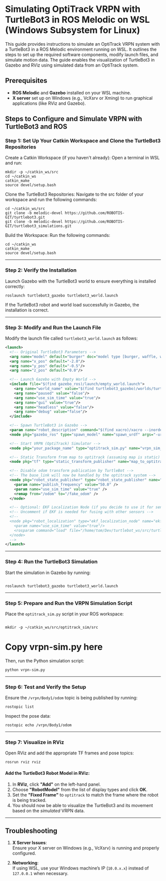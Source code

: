 # Simulating OptiTrack VRPN with TurtleBot3 in ROS Melodic on WSL (Windows Subsystem for Linux)

This guide provides instructions to simulate an OptiTrack VRPN system with a TurtleBot3 in a ROS Melodic environment running on WSL. It outlines the steps to set up the required software components, modify launch files, and simulate motion data. The guide enables the visualization of TurtleBot3 in Gazebo and RViz using simulated data from an OptiTrack system.

## Prerequisites
- **ROS Melodic** and **Gazebo** installed on your WSL machine.
- **X server** set up on Windows (e.g., VcXsrv or Xming) to run graphical applications (like RViz and Gazebo).

## Steps to Configure and Simulate VRPN with TurtleBot3 and ROS

### Step 1: Set Up Your Catkin Workspace and Clone the TurtleBot3 Repositories

Create a Catkin Workspace (if you haven't already):
Open a terminal in WSL and run:
```
mkdir -p ~/catkin_ws/src
cd ~/catkin_ws
catkin_make
source devel/setup.bash
```
Clone the TurtleBot3 Repositories:
Navigate to the src folder of your workspace and run the following commands:
```
cd ~/catkin_ws/src
git clone -b melodic-devel https://github.com/ROBOTIS-GIT/turtlebot3.git
git clone -b melodic-devel https://github.com/ROBOTIS-GIT/turtlebot3_simulations.git
```
Build the Workspace:
Run the following commands:
```
cd ~/catkin_ws
catkin_make
source devel/setup.bash
```
---

### Step 2: Verify the Installation

Launch Gazebo with the TurtleBot3 world to ensure everything is installed correctly:
```
roslaunch turtlebot3_gazebo turtlebot3_world.launch
```
If the TurtleBot3 robot and world load successfully in Gazebo, the installation is correct.

---

### Step 3: Modify and Run the Launch File

Modify the launch file called `turtlebot3_world.launch` as follows:

```xml
<launch>
  <!-- Original TurtleBot3 Parameters -->
  <arg name="model" default="burger" doc="model type [burger, waffle, waffle_pi]"/>  
  <arg name="x_pos" default="-2.0"/>
  <arg name="y_pos" default="-0.5"/>
  <arg name="z_pos" default="0.0"/>

  <!-- Launch Gazebo with Empty World -->
  <include file="$(find gazebo_ros)/launch/empty_world.launch">
    <arg name="world_name" value="$(find turtlebot3_gazebo)/worlds/turtlebot3_world.world"/>
    <arg name="paused" value="false"/>
    <arg name="use_sim_time" value="true"/>
    <arg name="gui" value="true"/>
    <arg name="headless" value="false"/>
    <arg name="debug" value="false"/>
  </include>

  <!-- Spawn TurtleBot3 in Gazebo -->
  <param name="robot_description" command="$(find xacro)/xacro --inorder $(find turtlebot3_description)/urdf/turtlebot3_$(arg model).urdf.xacro" />
  <node pkg="gazebo_ros" type="spawn_model" name="spawn_urdf" args="-urdf -model turtlebot3_$(arg model) -x $(arg x_pos) -y $(arg y_pos) -z $(arg z_pos) -param robot_description" />

  <!-- Start VRPN (OptiTrack) Simulator -->
  <node pkg="your_package_name" type="optitrack_sim.py" name="vrpn_sim_node" output="screen"/>

  <!-- Static Transform from map to optitrack (assuming map is static) -->
  <node pkg="tf" type="static_transform_publisher" name="map_to_optitrack" args="0 0 0 0 0 0 map optitrack 100" />

  <!-- Disable odom transform publication by TurtleBot -->
  <!-- The base_link will now be handled by the optitrack system -->
  <node pkg="robot_state_publisher" type="robot_state_publisher" name="robot_state_publisher" output="screen">
    <param name="publish_frequency" value="50.0" />
    <param name="use_sim_time" value="true" />
    <remap from="/odom" to="/fake_odom" />
  </node>

  <!-- Optional: EKF Localization Node (if you decide to use it for sensor fusion) -->
  <!-- Uncomment if EKF is needed for fusing with other sensors -->
  <!--
  <node pkg="robot_localization" type="ekf_localization_node" name="ekf_localization_node" output="screen">
    <param name="use_sim_time" value="true"/>
    <rosparam command="load" file="/home/tom/Dev/turtlebot_ws/src/turtlebot3/turtlebot3/config/turtlebot3_ekf.yaml"/>
  </node>
  -->
</launch>
```
---

### Step 4: Run the TurtleBot3 Simulation

Start the simulation in Gazebo by running:
```

roslaunch turtlebot3_gazebo turtlebot3_world.launch

```
---

### Step 5: Prepare and Run the VRPN Simulation Script

Place the `optitrack_sim.py` script in your ROS workspace:
```

mkdir -p ~/catkin_ws/src/optitrack_sim/src
```
# Copy vrpn-sim.py here

Then, run the Python simulation script:
```
python vrpn-sim.py
```
---

### Step 6: Test and Verify the Setup

Ensure the `/vrpn/Body1/odom` topic is being published by running:
```
rostopic list
```
Inspect the pose data:
```
rostopic echo /vrpn/Body1/odom
```
---

### Step 7: Visualize in RViz

Open RViz and add the appropriate TF frames and pose topics:
```
rosrun rviz rviz
```
#### Add the TurtleBot3 Robot Model in RViz:

1. In **RViz**, click **"Add"** on the left-hand panel.
2. Choose **"RobotModel"** from the list of display types and click **OK**.
3. Set the **"Fixed Frame"** to `optitrack` to match the frame where the robot is being tracked.
4. You should now be able to visualize the TurtleBot3 and its movement based on the *simulated* VRPN data.

---

## Troubleshooting

1. **X Server Issues**:  
   Ensure your X server on Windows (e.g., VcXsrv) is running and properly configured.

2. **Networking**:  
   If using WSL, use your Windows machine’s IP (`10.0.x.x`) instead of `127.0.0.1` when necessary.
